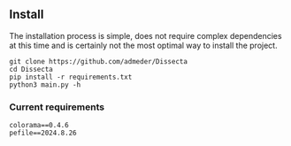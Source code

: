 ## Install

The installation process is simple, does not require complex dependencies at this time and is certainly not the most optimal way to install the project.

```
git clone https://github.com/admeder/Dissecta
cd Dissecta
pip install -r requirements.txt
python3 main.py -h
```

### Current requirements
```
colorama==0.4.6
pefile==2024.8.26
```